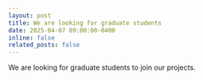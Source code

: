 ```yaml
---
layout: post
title: We are looking for graduate students
date: 2025-04-07 09:00:00-0400
inline: false
related_posts: false
---
```


We are looking for graduate students to join our projects.

